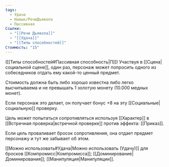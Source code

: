 ```yaml
---
tags:
  - Удача
  - Навык/РечиДъявола
  - Пассивная
Ссылки:
  - "[[Речи Дъявола]]"
  - "[[Удача]]"
  - "[[Типы способностей]]"
Стоимость: "15"
---
```

([[Типы способностей#Пассивная способность|П]]) Участвуя в [[Сцена|социальной сцене]], один раз, персонаж может попросить одного из собеседников отдать ему какой-то ценный предмет. 

Стоимость должна быть либо хорошо известна либо легко высчитываема и не превышать 1 золотую монету (10.000 медных монет). 

Если персонаж это делает, он получает бонус +8 на эту [[Социальные|социальную]] проверку. 

Цель может попытаться сопротивляться используя [[Характер]] в [[Встречная проверка|встречной проверке]] против эффекта: [[Приказ]]. 

Если цель проваливает бросок сопротивления, она отдает предмет персонажу и тут же забывает об этом. 

[[Можно использовать#Удача|Можно использовать (Удачу)]] для бросков [[Компромисс|Компромисса]]; [[Доминирование|Доминирования]]; [[Манипуляция|Манипуляции]]. 